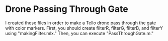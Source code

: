 # Drone Passing Through Gate
I created these files in order to make a Tello drone pass through the gate with color markers.
First, you should create filterR, filterG, filterB, and filterY using "makingFilter.mlx."
Then, you can execute "PassThroughGate.m." 
